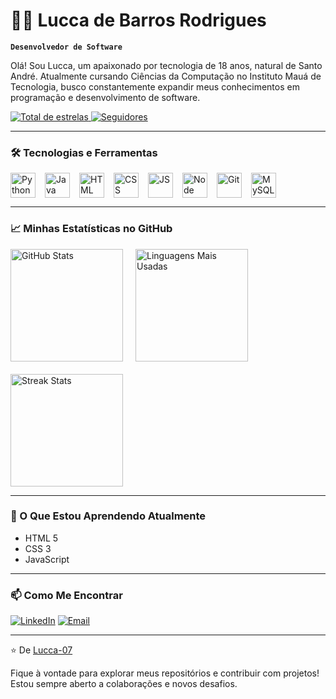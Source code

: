 # 👨‍💻 Lucca de Barros Rodrigues

**`Desenvolvedor de Software`**

Olá! Sou Lucca, um apaixonado por tecnologia de 18 anos, natural de Santo André. Atualmente cursando Ciências da Computação no Instituto Mauá de Tecnologia, busco constantemente expandir meus conhecimentos em programação e desenvolvimento de software. 

<p align="left"> 
    <a href="https://github.com/Lucca-07?tab=repositories&sort=stargazers">
        <img 
            alt="Total de estrelas" 
            title="Total de estrelas GitHub" 
            src="https://custom-icon-badges.demolab.com/github/stars/Lucca-07?color=55960c&style=for-the-badge&labelColor=488207&logo=star&label=estrelas"
        />
    </a>
    <a href="https://github.com/Lucca-07?tab=followers">
        <img 
            alt="Seguidores" 
            title="Me siga no GitHub" 
            src="https://custom-icon-badges.demolab.com/github/followers/Lucca-07?color=236ad3&labelColor=1155ba&style=for-the-badge&logo=github&label=Seguidores&logoColor=white"
        />
    </a>
</p>

---

### 🛠️ Tecnologias e Ferramentas

<div style="display: flex; align-items: center; gap: 15px; flex-wrap: wrap;">
    <img 
        alt="Python" 
        title="Python"
        height="40" 
        src="https://cdn.jsdelivr.net/gh/devicons/devicon@latest/icons/python/python-original.svg" 
    />
    <img 
        alt="Java" 
        title="Java"
        height="40" 
        src="https://cdn.jsdelivr.net/gh/devicons/devicon@latest/icons/java/java-original.svg" 
    />
    <img 
        alt="HTML" 
        title="HTML5"
        height="40" 
        src="https://cdn.jsdelivr.net/gh/devicons/devicon@latest/icons/html5/html5-original.svg" 
    />
    <img 
        alt="CSS" 
        title="CSS3"
        height="40" 
        src="https://cdn.jsdelivr.net/gh/devicons/devicon@latest/icons/css3/css3-original.svg" 
    />
    <img 
        alt="JS" 
        title="JavaScript"
        height="40" 
        src="https://cdn.jsdelivr.net/gh/devicons/devicon@latest/icons/javascript/javascript-original.svg" 
    />
    <img 
        alt="Node" 
        title="Node"
        height="40" 
        src="https://cdn.jsdelivr.net/gh/devicons/devicon@latest/icons/nodejs/nodejs-plain-wordmark.svg" 
    />
    <img 
        alt="Git" 
        title="Git"
        height="40" 
        src="https://cdn.jsdelivr.net/gh/devicons/devicon@latest/icons/git/git-original.svg" 
    />
    <img 
        alt="MySQL" 
        title="MySQL"
        height="40" 
        src="https://cdn.jsdelivr.net/gh/devicons/devicon@latest/icons/mysql/mysql-plain-wordmark.svg" 
    />
</div>

---

### 📈 Minhas Estatísticas no GitHub

<div style="display: flex; gap: 20px; flex-wrap: wrap;">
    <img 
        alt="GitHub Stats" 
        height="180" 
        src="https://github-readme-stats.vercel.app/api?username=lucca-07&show_icons=true&theme=tokyonight&include_all_commits=true&locale=pt-br&hide_border=true" 
    />
    <img 
        alt="Linguagens Mais Usadas" 
        height="180" 
        src="https://github-readme-stats.vercel.app/api/top-langs/?username=lucca-07&theme=tokyonight&layout=compact&custom_title=Tecnologias&langs_count=8&hide_border=true" 
    />
    <img
        alt="Streak Stats"
        height="180"
        src="https://github-readme-streak-stats.herokuapp.com/?user=lucca-07&theme=tokyonight&hide_border=true"
    />
</div>

---

### 🌱 O Que Estou Aprendendo Atualmente

- HTML 5
- CSS 3
- JavaScript
  
---

### 📫 Como Me Encontrar

[![LinkedIn](https://img.shields.io/badge/LinkedIn-0077B5?style=for-the-badge&logo=linkedin&logoColor=white)](https://www.linkedin.com/in/lucca-rodrigues-391a39364/)
[![Email](https://img.shields.io/badge/Email-D14836?style=for-the-badge&logo=gmail&logoColor=white)](mailto:luccamauarodrigues@gmail.com)

---

⭐️ De [Lucca-07](https://github.com/Lucca-07)

Fique à vontade para explorar meus repositórios e contribuir com projetos! Estou sempre aberto a colaborações e novos desafios.
